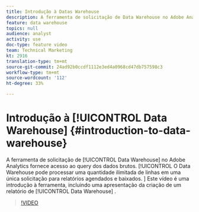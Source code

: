 ```yaml
---
title: Introdução à Datas Warehouse
description: A ferramenta de solicitação de Data Warehouse no Adobe Analytics fornece acesso ao query dos dados brutos. O Data Warehouse pode processar uma quantidade ilimitada de linhas em uma única solicitação para relatórios agendados e baixados. Este vídeo é uma introdução à ferramenta, incluindo uma apresentação da criação de um relatório de Data Warehouse.
feature: data warehouse
topics: null
audience: analyst
activity: use
doc-type: feature video
team: Technical Marketing
kt: 2916
translation-type: tm+mt
source-git-commit: 24ad92b0ccdf1112e3ed4a0968cd47db757598c3
workflow-type: tm+mt
source-wordcount: '112'
ht-degree: 33%

---
```



# Introdução à [!UICONTROL Data Warehouse] {#introduction-to-data-warehouse}

A ferramenta de solicitação de [!UICONTROL Data Warehouse] no Adobe Analytics fornece acesso ao query dos dados brutos. [!UICONTROL O Data Warehouse pode processar uma quantidade ilimitada de linhas em uma única solicitação para relatórios agendados e baixados. ] Este vídeo é uma introdução à ferramenta, incluindo uma apresentação da criação de um relatório de [!UICONTROL Data Warehouse] .

>[!VIDEO](https://video.tv.adobe.com/v/27306/?quality=12)
